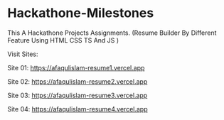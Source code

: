 # Hackathone-Milestones
This A Hackathone Projects Assignments. (Resume Builder By Different Feature Using HTML CSS TS And JS )

Visit Sites:

Site 01: https://afaqulislam-resume1.vercel.app

Site 02: https://afaqulislam-resume2.vercel.app

Site 03: https://afaqulislam-resume3.vercel.app

Site 04: https://afaqulislam-resume4.vercel.app
